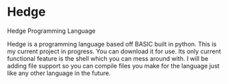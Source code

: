 # Hedge
Hedge Programming Language

Hedge is a programming language based off BASIC built in python.
This is my current project in progress. You can download it for use.
Its only current functional feature is the shell which you can mess around with.
I will be adding file support so you can compile files you make for the language
just like any other language in the future.
